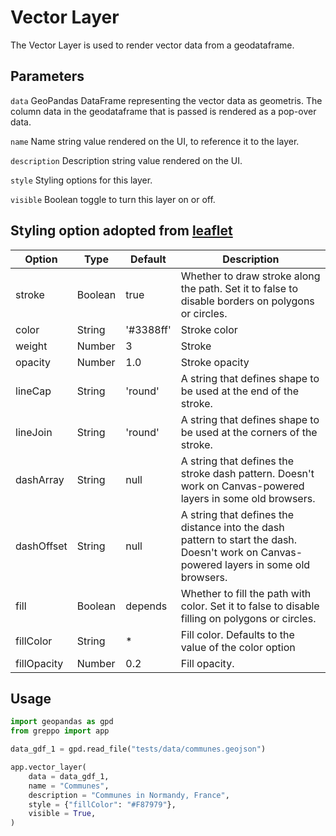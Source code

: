 # Vector Layer

The Vector Layer is used to render vector data from a geodataframe.

## Parameters

`data` GeoPandas DataFrame representing the vector data as geometris. The column data in the geodataframe that is passed is rendered as a pop-over data.

`name` Name string value rendered on the UI, to reference it to the layer.

`description` Description string value rendered on the UI.

`style` Styling options for this layer.

`visible` Boolean toggle to turn this layer on or off.

## Styling option adopted from [leaflet](https://leafletjs.com/reference.html#path-option)

| Option | Type | Default | Description |
|---|---|---|---|
|stroke | Boolean | true | Whether to draw stroke along the path. Set it to false to disable borders on polygons or circles. |
| color | String | '#3388ff' | Stroke color |
| weight | Number | 3 | Stroke | width in pixels |
| opacity | Number | 1.0 | Stroke opacity |
| lineCap | String | 'round' | A string that defines shape to be used at the end of the stroke. |
| lineJoin | String | 'round' | A string that defines shape to be used at the corners of the stroke. |
| dashArray | String | null | A string that defines the stroke dash pattern. Doesn't work on Canvas-powered layers in some old browsers. |
| dashOffset | String | null | A string that defines the distance into the dash pattern to start the dash. Doesn't work on Canvas-powered layers in some old browsers. |
| fill | Boolean | depends | Whether to fill the path with color. Set it to false to disable filling on polygons or circles. |
| fillColor	| String | * | Fill color. Defaults to the value of the color option |
| fillOpacity | Number | 0.2 | Fill opacity. |

## Usage

```python
import geopandas as gpd
from greppo import app

data_gdf_1 = gpd.read_file("tests/data/communes.geojson")

app.vector_layer(
    data = data_gdf_1,
    name = "Communes",
    description = "Communes in Normandy, France",
    style = {"fillColor": "#F87979"},
    visible = True,
)
```
